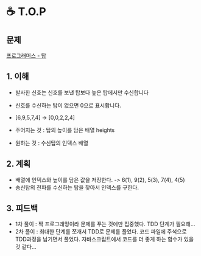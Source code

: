 # ☕️ T.O.P
## 문제 
[프로그래머스 - 탑](https://programmers.co.kr/learn/courses/30/lessons/42588)

## 1. 이해 
- 발사한 신호는 신호를 보낸 탑보다 높은 탑에서만 수신합니다
- 신호를 수신하는 탑이 없으면 0으로 표시합니다.
- [6,9,5,7,4] -> [0,0,2,2,4] 

- 주어지는 것 : 탑의 높이를 담은 배열 heights
- 원하는 것 : 수신탑의 인덱스 배열 

## 2. 계획 
- 배열에 인덱스와 높이를 담은 값을 저장한다.
    -> 6(1), 9(2), 5(3), 7(4), 4(5)
- 송신탑의 전파를 수신하는 탑을 찾아서 인덱스를 구한다.

## 3. 피드백 
- 1차 풀이 : 짝 프로그래밍이라 문제를 푸는 것에만 집중했다. TDD 단계가 필요해...
- 2차 풀이 : 최대한 단계를 쪼개서 TDD로 문제를 풀었다. 코드 파일에 주석으로 TDD과정을 남기면서 풀었다. 자바스크립트에서 코드를 더 좋게 하는 함수가 있을 것 같다...
